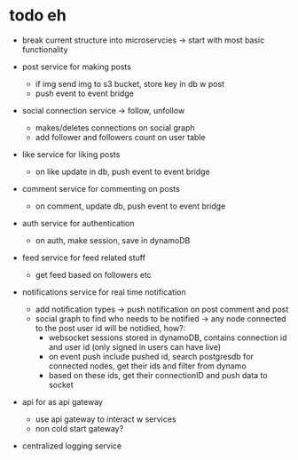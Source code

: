 # todo eh
- break current structure into microservcies -> start with most basic functionality
- post service for making posts
    - if img send img to s3 bucket, store key in db w post
    - push event to event bridge

- social connection service -> follow, unfollow
    - makes/deletes connections on social graph
    - add follower and followers count on user table

- like service for liking posts
    - on like update in db, push event to event bridge

- comment service for commenting on posts
    - on comment, update db, push event to event bridge

- auth service for authentication
    - on auth, make session, save in dynamoDB

- feed service for feed related stuff
    - get feed based on followers etc

- notifications service for real time notification
    - add notification types -> push notification on post comment and post
    - social graph to find who needs to be notified -> any node connected to the post user id will be notidied, how?:
        - websocket sessions stored in dynamoDB, contains connection id and user id (only signed in users can have live)
        - on event push include pushed id, search postgresdb for connected nodes, get their ids and filter from dynamo
        - based on these ids, get their connectionID and push data to socket
        
- api for as api gateway
    - use api gateway to interact w services
    - non cold start gateway?

- centralized logging service
